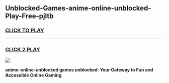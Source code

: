 
## Unblocked-Games-anime-online-unblocked-Play-Free-pjltb
<h3>
<a href="https://premium76.site?title=anime-online-unblocked&ref=21A">CLICK TO PLAY</a></h3>
<hr>

<h3>
<a href="https://premium76.site?title=anime-online-unblocked&ref=21A">CLICK 2 PLAY</a>
  
</h3>

<a href="https://premium76.site?title=anime-online-unblocked&ref=21A"><img src="https://clearcache.store/games.png"></a>


**anime-online-unblocked games unblocked: Your Gateway to Fun and Accessible Online Gaming**

